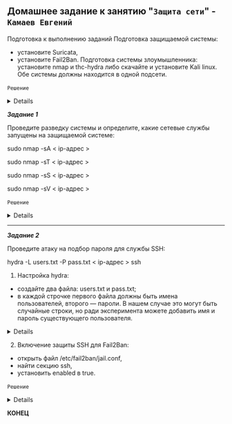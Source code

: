 ## Домашнее задание к занятию "`Защита сети`" - `Камаев Евгений`

Подготовка к выполнению заданий
Подготовка защищаемой системы:
* установите Suricata,
* установите Fail2Ban.
Подготовка системы злоумышленника: установите nmap и thc-hydra либо скачайте и установите Kali linux.
Обе системы должны находится в одной подсети.

`Решение`

<details>
   
![Screnshot](https://github.com/7Evgen7/Netology/blob/main/JPG/13_03_SYSSEC/13_3_.jpg)
![Screnshot](https://github.com/7Evgen7/Netology/blob/main/JPG/13_03_SYSSEC/13_3__.jpg)
   
</details>

***Задание 1***

Проведите разведку системы и определите, какие сетевые службы запущены на защищаемой системе:

sudo nmap -sA < ip-адрес >

sudo nmap -sT < ip-адрес >

sudo nmap -sS < ip-адрес >

sudo nmap -sV < ip-адрес >


`Решение`

<details>
   
![Screnshot](https://github.com/7Evgen7/Netology/blob/main/JPG/13_03_SYSSEC/13_3_1_1.jpg)
![Screnshot](https://github.com/7Evgen7/Netology/blob/main/JPG/13_03_SYSSEC/13_3_1_2.jpg)
![Screnshot](https://github.com/7Evgen7/Netology/blob/main/JPG/13_03_SYSSEC/13_3_1_3.jpg)
![Screnshot](https://github.com/7Evgen7/Netology/blob/main/JPG/13_03_SYSSEC/13_3_1_4.jpg)
   
</details>


---

***Задание 2***

Проведите атаку на подбор пароля для службы SSH:

hydra -L users.txt -P pass.txt < ip-адрес > ssh

1. Настройка hydra:
* создайте два файла: users.txt и pass.txt;
* в каждой строчке первого файла должны быть имена пользователей, второго — пароли. В нашем случае это 
могут быть случайные строки, но ради эксперимента можете добавить имя и пароль существующего пользователя.

<details>
   
![Screnshot](https://github.com/7Evgen7/Netology/blob/main/JPG/13_03_SYSSEC/13_3_2_1.jpg)
   
</details>

2. Включение защиты SSH для Fail2Ban:
* открыть файл /etc/fail2ban/jail.conf,
* найти секцию ssh,
* установить enabled в true.

`Решение`

<details>
   
![Screnshot](https://github.com/7Evgen7/Netology/blob/main/JPG/13_03_SYSSEC/13_3_2_2.jpg)

   
</details>


**КОНЕЦ**
